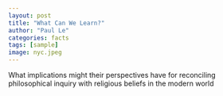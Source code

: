 ```yaml
---
layout: post
title: "What Can We Learn?"
author: "Paul Le"
categories: facts
tags: [sample]
image: nyc.jpeg
---
```


What implications might their perspectives have for reconciling philosophical inquiry with religious beliefs in the modern world
